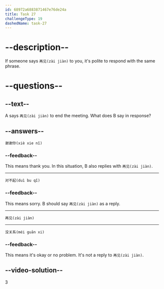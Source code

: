 ```yaml
---
id: 68972a6883871467e76de24a
title: Task 27
challengeType: 19
dashedName: task-27
---
```


<!-- (Audio) B：再见 -->

# --description--

If someone says `再见(zài jiàn)` to you, it's polite to respond with the same phrase.

# --questions--

## --text--

A says `再见(zài jiàn)` to end the meeting. What does B say in response?

## --answers--

`谢谢你(xiè xie nǐ)`

### --feedback--

This means thank you. In this situation, B also replies with `再见(zài jiàn)`. 

---

`对不起(duì bu qǐ)`

### --feedback--

This means sorry. B should say `再见(zài jiàn)` as a reply.

---

`再见(zài jiàn)`

---

`没关系(méi guān xi)`

### --feedback--

This means it's okay or no problem. It's not a reply to `再见(zài jiàn)`.

## --video-solution--

3
